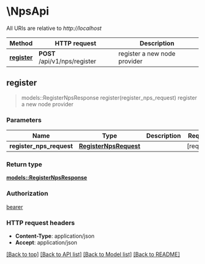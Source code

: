 # \NpsApi

All URIs are relative to *http://localhost*

Method | HTTP request | Description
------------- | ------------- | -------------
[**register**](NpsApi.md#register) | **POST** /api/v1/nps/register | register a new node provider



## register

> models::RegisterNpsResponse register(register_nps_request)
register a new node provider

### Parameters


Name | Type | Description  | Required | Notes
------------- | ------------- | ------------- | ------------- | -------------
**register_nps_request** | [**RegisterNpsRequest**](RegisterNpsRequest.md) |  | [required] |

### Return type

[**models::RegisterNpsResponse**](RegisterNpsResponse.md)

### Authorization

[bearer](../README.md#bearer)

### HTTP request headers

- **Content-Type**: application/json
- **Accept**: application/json

[[Back to top]](#) [[Back to API list]](../README.md#documentation-for-api-endpoints) [[Back to Model list]](../README.md#documentation-for-models) [[Back to README]](../README.md)

